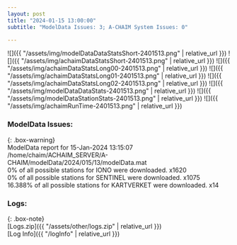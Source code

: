 ```yaml
---
layout: post
title: "2024-01-15 13:00:00"
subtitle: "ModelData Issues: 3; A-CHAIM System Issues: 0"

---
```


![]({{ "/assets/img/modelDataDataStatsShort-2401513.png" | relative_url }})
![]({{ "/assets/img/achaimDataStatsShort-2401513.png" | relative_url }})
![]({{ "/assets/img/achaimDataStatsLong00-2401513.png" | relative_url }})
![]({{ "/assets/img/achaimDataStatsLong01-2401513.png" | relative_url }})
![]({{ "/assets/img/achaimDataStatsLong02-2401513.png" | relative_url }})
![]({{ "/assets/img/modelDataDataStats-2401513.png" | relative_url }})
![]({{ "/assets/img/modelDataStationStats-2401513.png" | relative_url }})
![]({{ "/assets/img/achaimRunTime-2401513.png" | relative_url }})


### ModelData Issues:  
  
{: .box-warning}  
 ModelData report for 15-Jan-2024 13:15:07   
 /home/chaim/ACHAIM_SERVER/A-CHAIM/modelData/2024/015/13/modelData.mat   
 0% of all possible stations for IONO were downloaded. x1620   
 0% of all possible stations for SENTINEL were downloaded. x1075   
 16.388% of all possible stations for KARTVERKET were downloaded. x14   
  


### Logs:  
  
{: .box-note}  
[Logs.zip]({{ "/assets/other/logs.zip" | relative_url }})  
[Log Info]({{ "/logInfo" | relative_url }})  
